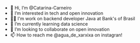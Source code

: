 - 👋 Hi, I’m @Catarina-Carneiro
- 👀 I’m interested in tech and open innovation
- 👩‍💻 I'm work on backend developer Java at Bank's of Brasil 
- 🌱 I’m currently learning data science 
- 💞️ I’m looking to collaborate on open innovation 
- 📫 How to reach me @agua_de_xarxixa on instagran!

<!---
Catarina-Carneiro/Catarina-Carneiro is a ✨ special ✨ repository because its `README.md` (this file) appears on your GitHub profile.
You can click the Preview link to take a look at your changes.
--->
